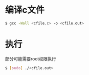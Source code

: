 # 编译c文件
```bash
$ gcc -Wall <cfile.c> -o <cfile.out>
```

# 执行
部分可能需要root权限执行
```bash
$ [sudo] ./<cfile.out>
```
